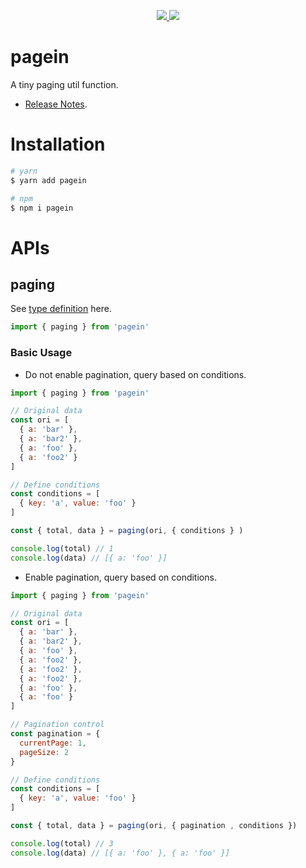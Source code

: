 <p align="center">
  <a href="https://www.npmjs.org/package/pagein">
    <img src="https://img.shields.io/npm/v/pagein.svg">
  </a>
  <a href="https://npmcharts.com/compare/pagein?minimal=true">
    <img src="https://img.shields.io/npm/dm/pagein.svg">
  </a>
  <br>
</p>

# pagein

A tiny paging util function.

- [Release Notes](./CHANGELOG.md).

# Installation

``` bash
# yarn
$ yarn add pagein

# npm
$ npm i pagein
```

# APIs
## paging

See [type definition](./src/interfaces/index.ts) here.

```ts
import { paging } from 'pagein'
```

### Basic Usage

-  Do not enable pagination, query based on conditions.

``` js
import { paging } from 'pagein'

// Original data
const ori = [
  { a: 'bar' },
  { a: 'bar2' },
  { a: 'foo' },
  { a: 'foo2' }
]

// Define conditions
const conditions = [
  { key: 'a', value: 'foo' }
]

const { total, data } = paging(ori, { conditions } )

console.log(total) // 1
console.log(data) // [{ a: 'foo' }]
```

- Enable pagination, query based on conditions.

``` js
import { paging } from 'pagein'

// Original data
const ori = [
  { a: 'bar' },
  { a: 'bar2' },
  { a: 'foo' },
  { a: 'foo2' },
  { a: 'foo2' },
  { a: 'foo2' },
  { a: 'foo' },
  { a: 'foo' }
]

// Pagination control
const pagination = {
  currentPage: 1, 
  pageSize: 2
}

// Define conditions
const conditions = [
  { key: 'a', value: 'foo' }
]

const { total, data } = paging(ori, { pagination , conditions })

console.log(total) // 3
console.log(data) // [{ a: 'foo' }, { a: 'foo' }]
```


